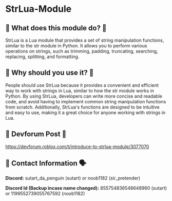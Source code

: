 # StrLua-Module

## **🧐 What does this module do? 🧐**

StrLua is a Lua module that provides a set of string manipulation functions, similar to the str module in Python. It allows you to perform various operations on strings, such as trimming, padding, truncating, searching, replacing, splitting, and formatting.

## **🧐 Why should you use it? 🧐**

People should use StrLua because it provides a convenient and efficient way to work with strings in Lua, similar to how the str module works in Python. By using StrLua, developers can write more concise and readable code, and avoid having to implement common string manipulation functions from scratch. Additionally, StrLua's functions are designed to be intuitive and easy to use, making it a great choice for anyone working with strings in Lua.

## 📝 Devforum Post 📝

https://devforum.roblox.com/t/introduce-to-strlua-module/3077070

## **📝 Contact Information 🗣️**

**Discord:** sutart_da_penguin (sutart) or noob1182 (sir_pretender)

**Discord Id (Backup incase name changed):** 855754836548648960 (sutart) or 1199552739055767592 (noob1182)
